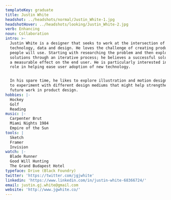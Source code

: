 ```yaml
---
templateKey: graduate
title: Justin White
headshot: ../headshots/normal/Justin_White-1.jpg
headshotHover: ../headshots/looking/Justin_White-2.jpg
verb: Enhancing
noun: Collaboration
intro: >-
  Justin White is a designer that seeks to work at the intersection of
  technology, data and design. He loves the challenge of creating products that
  people will use. Starting with researching the problem and then exploring
  solutions through an iterative process; he believes a successful solution has
  a measurable effect on the end user. He is particularly interested in design's
  role in helping ease user adoption of new technology. 


  In his spare time, he likes to explore illustration and motion design as a way
  to experiment with different design mediums that might help strengthen his
  future work in product design.
hobbies: |-
  Hockey
  Golf
  Reading
music: |-
  Carpenter Brut
  Miami Nights 1984
  Empire of the Sun
tools: |
  Sketch
  Framer
  Invision
watch: |-
  Blade Runner
  Good Will Hunting
  The Grand Budapest Hotel
typeface: Drive (Black Foundry)
twitter: 'https://twitter.com/jgjwhite'
linkedin: 'https://www.linkedin.com/in/justin-white-68366724/'
email: justin.gj.white@gmail.com
website: 'http://www.jgwhite.co/'
---
```


